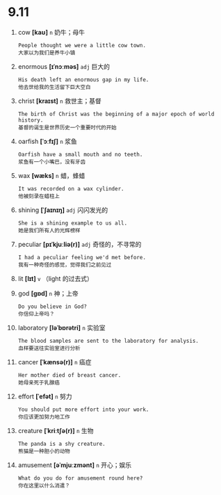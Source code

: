 # 9.11





1. cow **[kaʊ]** `n` 奶牛；母牛
    ```
    People thought we were a little cow town.
    大家以为我们是养牛小镇
    ```

2. enormous **[ɪˈnɔːməs]** `adj` 巨大的
    ```
    His death left an enormous gap in my life.
    他去世给我的生活留下巨大空白
    ```

3. christ **[kraɪst]** `n` 救世主；基督
    ```
    The birth of Christ was the beginning of a major epoch of world history.
    基督的诞生是世界历史一个重要时代的开始
    ```

4. oarfish **[ˈɔːfɪʃ]** `n` 浆鱼
    ```
    Oarfish have a small mouth and no teeth.
    浆鱼有一个小嘴巴，没有牙齿
    ```

5. wax **[wæks]** `n` 蜡，蜂蜡
    ```
    It was recorded on a wax cylinder.
    他被刻录在蜡柱上
    ```

6. shining **[ˈʃaɪnɪŋ]** `adj` 闪闪发光的
    ```
    She is a shining example to us all.
    她是我们所有人的光辉榜样
    ```

7. peculiar **[pɪˈkjuːliə(r)]** `adj` 奇怪的，不寻常的
    ```
    I had a peculiar feeling we'd met before.
    我有一种奇怪的感觉，觉得我们之前见过
    ```

8. lit **[lɪt]** `v` （light 的过去式）

9. god **[ɡɒd]** `n` 神；上帝
    ```
    Do you believe in God?
    你信仰上帝吗？
    ```

10. laboratory **[ləˈbɒrətri]** `n` 实验室
    ```
    The blood samples are sent to the laboratory for analysis.
    血样要送往实验室进行分析
    ```

11. cancer **[ˈkænsə(r)]** `n` 癌症
    ```
    Her mother died of breast cancer.
    她母亲死于乳腺癌
    ```

12. effort **[ˈefət]** `n` 努力
    ```
    You should put more effort into your work.
    你应该更加努力地工作
    ```

13. creature **[ˈkriːtʃə(r)]** `n` 生物
    ```
    The panda is a shy creature.
    熊猫是一种胆小的动物
    ```

14. amusement **[əˈmjuːzmənt]** `n` 开心；娱乐
    ```
    What do you do for amusement round here?
    你在这里以什么消遣？
    ```
